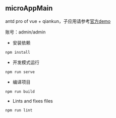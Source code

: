 ## microAppMain

antd pro of vue + qiankun，子应用请参考[官方demo](https://github.com/umijs/qiankun.git)

账号：admin/admin

- 安装依赖

```
npm install
```

- 开发模式运行

```
npm run serve
```

- 编译项目

```
npm run build
```

- Lints and fixes files

```
npm run lint
```
